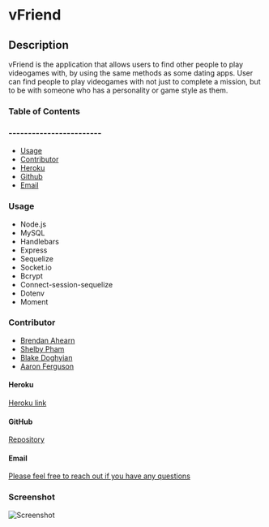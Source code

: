 # vFriend

## Description 
 vFriend is the application that allows users to find other people to play videogames with, by using the same methods as some dating apps. User can find people to play videogames with not just to complete a mission, but to be with someone who has a personality or game style as them.


### Table of Contents
### ------------------------
  * [Usage](#usage)
  * [Contributor](#contributor)
  * [Heroku](#testing)
  * [Github](#github)
  * [Email](#email)
  

### Usage 
  * Node.js
  * MySQL
  * Handlebars
  * Express
  * Sequelize
  * Socket.io
  * Bcrypt
  * Connect-session-sequelize
  * Dotenv
  * Moment

### Contributor
* [Brendan Ahearn](https://github.com/Arcanaut)
* [Shelby Pham](https://github.com/ncp9988)
* [Blake Doghyian](https://github.com/Blakedoghyian)
* [Aaron Ferguson](https://github.com/Optical23)

#### Heroku
  [Heroku link](https://peaceful-river-67746.herokuapp.com/)

#### GitHub
  [Repository](https://github.com/Arcanaut/Group-Project-2.git)

#### Email
  <a href="mailto:"> Please feel free to reach out if you have any questions</a>

### Screenshot
  ![Screenshot](https://github.com/Arcanaut/Group-Project-2/blob/feature/shelbyy/public/images/screenshot.png)
  

  




